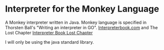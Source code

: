 # Interpreter for the Monkey Language
A Monkey interpreter written in Java. Monkey language is specified in Thorsten Ball's "Writing an interpreter in GO". [Interpreterbook.com](https://www.interpreterbook.com) and The Lost Chapter [Interpreter Book Lost Chapter](https://interpreterbook.com/lost/)

I will only be using the java standard library.